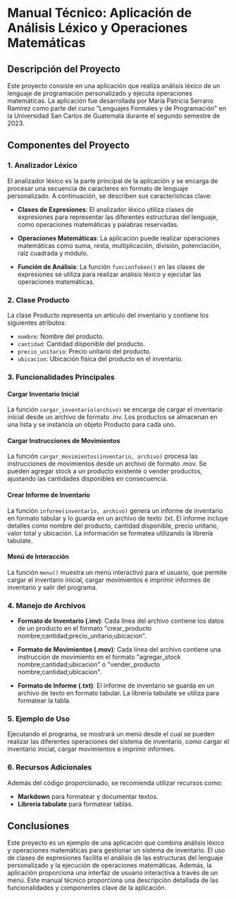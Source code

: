 # Manual Técnico: Aplicación de Análisis Léxico y Operaciones Matemáticas

## Descripción del Proyecto
Este proyecto consiste en una aplicación que realiza análisis léxico de un lenguaje de programación personalizado y ejecuta operaciones matemáticas. La aplicación fue desarrollada por María Patricia Serrano Ramírez como parte del curso "Lenguajes Formales y de Programación" en la Universidad San Carlos de Guatemala durante el segundo semestre de 2023.

## Componentes del Proyecto

### 1. Analizador Léxico
El analizador léxico es la parte principal de la aplicación y se encarga de procesar una secuencia de caracteres en formato de lenguaje personalizado. A continuación, se describen sus características clave:

- **Clases de Expresiones**: El analizador léxico utiliza clases de expresiones para representar las diferentes estructuras del lenguaje, como operaciones matemáticas y palabras reservadas.

- **Operaciones Matemáticas**: La aplicación puede realizar operaciones matemáticas como suma, resta, multiplicación, división, potenciación, raíz cuadrada y módulo.

- **Función de Análisis**: La función `funcionToken()` en las clases de expresiones se utiliza para realizar análisis léxico y ejecutar las operaciones matemáticas.

### 2. Clase Producto
La clase Producto representa un artículo del inventario y contiene los siguientes atributos:

- `nombre`: Nombre del producto.
- `cantidad`: Cantidad disponible del producto.
- `precio_unitario`: Precio unitario del producto.
- `ubicacion`: Ubicación física del producto en el inventario.

### 3. Funcionalidades Principales

#### Cargar Inventario Inicial
La función `cargar_inventario(archivo)` se encarga de cargar el inventario inicial desde un archivo de formato .inv. Los productos se almacenan en una lista y se instancia un objeto Producto para cada uno.

#### Cargar Instrucciones de Movimientos
La función `cargar_movimientos(inventario, archivo)` procesa las instrucciones de movimientos desde un archivo de formato .mov. Se pueden agregar stock a un producto existente o vender productos, ajustando las cantidades disponibles en consecuencia.

#### Crear Informe de Inventario
La función `informe(inventario, archivo)` genera un informe de inventario en formato tabular y lo guarda en un archivo de texto .txt. El informe incluye detalles como nombre del producto, cantidad disponible, precio unitario, valor total y ubicación. La información se formatea utilizando la librería tabulate.

#### Menú de Interacción
La función `menu()` muestra un menú interactivo para el usuario, que permite cargar el inventario inicial, cargar movimientos e imprimir informes de inventario y salir del programa.

### 4. Manejo de Archivos
- **Formato de Inventario (.inv)**: Cada línea del archivo contiene los datos de un producto en el formato "crear_producto nombre;cantidad;precio_unitario;ubicacion".

- **Formato de Movimientos (.mov)**: Cada línea del archivo contiene una instrucción de movimiento en el formato "agregar_stock nombre;cantidad;ubicacion" o "vender_producto nombre;cantidad;ubicacion".

- **Formato de Informe (.txt)**: El informe de inventario se guarda en un archivo de texto en formato tabular. La librería tabulate se utiliza para formatear la tabla.

### 5. Ejemplo de Uso
Ejecutando el programa, se mostrará un menú desde el cual se pueden realizar las diferentes operaciones del sistema de inventario, como cargar el inventario inicial, cargar movimientos e imprimir informes.

### 6. Recursos Adicionales
Además del código proporcionado, se recomienda utilizar recursos como:

- **Markdown** para formatear y documentar textos.
- **Librería tabulate** para formatear tablas.

## Conclusiones
Este proyecto es un ejemplo de una aplicación que combina análisis léxico y operaciones matemáticas para gestionar un sistema de inventario. El uso de clases de expresiones facilita el análisis de las estructuras del lenguaje personalizado y la ejecución de operaciones matemáticas. Además, la aplicación proporciona una interfaz de usuario interactiva a través de un menú. Este manual técnico proporciona una descripción detallada de las funcionalidades y componentes clave de la aplicación.
